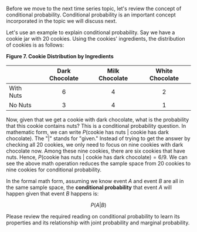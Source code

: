 Before we move to the next time series topic, let's review the concept of conditional probability. Conditional probability is an important concept incorporated in the topic we will discuss next. 

Let's use an example to explain conditional probability. Say we have a cookie jar with 20 cookies. Using the cookies' ingredients, the distribution of cookies is as follows:

**Figure 7. Cookie Distribution by Ingredients**

|           | Dark Chocolate |Milk Chocolate | White Chocolate |
| :---      | :---: | :---: | :---: |
| With Nuts |   6   |   4   |   2   |
| No Nuts   |   3   |   4   |   1   |


Now, given that we get a cookie with dark chocolate, what is the probability that this cookie contains nuts? This is a conditional probability question. In mathematic form, we can write $P(\text{cookie has nuts} \ | \ \text{cookie has dark chocolate})$. The "|" stands for "given." Instead of trying to get the answer by checking all 20 cookies, we only need to focus on nine cookies with dark chocolate now. Among these nine cookies, there are six cookies that have nuts. Hence, $P(\text{cookie has nuts} \ | \ \text{cookie has dark chocolate}) = 6 / 9$. We can see the above math operation reduces the sample space from 20 cookies to nine cookies for conditional probability.

In the formal math form, assuming we know event $A$ and event $B$ are all in the same sample space, the **conditional probability** that event $A$ will happen given that event $B$ happens is:

$$ P(A|B) $$

Please review the required reading on conditional probability to learn its properties and its relationship with joint probability and marginal probability.
